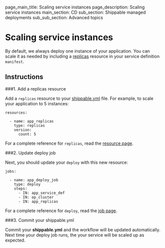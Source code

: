 page_main_title: Scaling service instances
page_description: Scaling service instances
main_section: CD
sub_section: Shippable managed deployments
sub_sub_section: Advanced topics

# Scaling service instances

By default, we always deploy one instance of your application. You can scale it as needed by including a  [replicas](/platform/workflow/resource/replicas) resource in your service definition `manifest`.

## Instructions

###1. Add a replicas resource

Add a `replicas` resource to your [shippable.yml](/platform/workflow/config/) file. For example, to scale your application to 5 instances:

```
resources:

  - name: app_replicas
    type: replicas
    version:
      count: 5
```

For a complete reference for `replicas`, read the [resource page](/platform/workflow/resource/replicas).

###2. Update deploy job

Next, you should update your `deploy` with this new resource:

```
jobs:

  - name: app_deploy_job
    type: deploy
    steps:
      - IN: app_service_def
      - IN: op_cluster
      - IN: app_replicas
```

For a complete reference for `deploy`, read the [job page](/platform/workflow/job/deploy).

###3. Commit your shippable.yml

Commit your **shippable.yml** and the workflow will be updated automatically. Next time your deploy job runs, the your service will be scaled up as expected.
